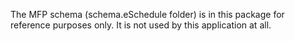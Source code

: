 The MFP schema (schema.eSchedule folder) is in this package for reference purposes only. It is not used by this application at all.
